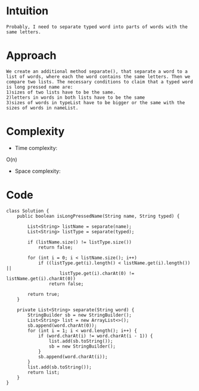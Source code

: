 # Intuition
<!-- Describe your first thoughts on how to solve this problem. -->
    Probably, I need to separate typed word into parts of words with the same letters.
# Approach
<!-- Describe your approach to solving the problem. -->
    We create an additional method separate(), that separate a word to a list of words, where each the word contains the same letters. Then we compare two lists. The necessary conditions to claim that a typed word is long pressed name are: 
    1)sizes of two lists have to be the same. 
    2)letters in words in both lists have to be the same
    3)sizes of words in typeList have to be bigger or the same with the sizes of words in nameList.
# Complexity
- Time complexity:
<!-- Add your time complexity here, e.g. $$O(n)$$ -->
O(n)
- Space complexity:
<!-- Add your space complexity here, e.g. $$O(n)$$ -->

# Code
```
class Solution {
    public boolean isLongPressedName(String name, String typed) {

        List<String> listName = separate(name);
        List<String> listType = separate(typed);

        if (listName.size() != listType.size())
            return false;

        for (int i = 0; i < listName.size(); i++)
            if ((listType.get(i).length() < listName.get(i).length()) ||
                    listType.get(i).charAt(0) != listName.get(i).charAt(0))
                return false;

        return true;
    }

    private List<String> separate(String word) {
        StringBuilder sb = new StringBuilder();
        List<String> list = new ArrayList<>();
        sb.append(word.charAt(0));
        for (int i = 1; i < word.length(); i++) {
            if (word.charAt(i) != word.charAt(i - 1)) {
                list.add(sb.toString());
                sb = new StringBuilder();
            }
            sb.append(word.charAt(i));
        }
        list.add(sb.toString());
        return list;
    }
}

```
